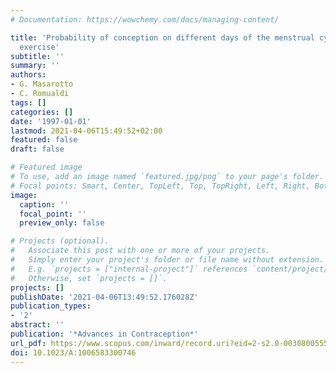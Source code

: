 ```yaml
---
# Documentation: https://wowchemy.com/docs/managing-content/

title: 'Probability of conception on different days of the menstrual cycle: An ongoing
  exercise'
subtitle: ''
summary: ''
authors:
- G. Masarotto
- C. Romualdi
tags: []
categories: []
date: '1997-01-01'
lastmod: 2021-04-06T15:49:52+02:00
featured: false
draft: false

# Featured image
# To use, add an image named `featured.jpg/png` to your page's folder.
# Focal points: Smart, Center, TopLeft, Top, TopRight, Left, Right, BottomLeft, Bottom, BottomRight.
image:
  caption: ''
  focal_point: ''
  preview_only: false

# Projects (optional).
#   Associate this post with one or more of your projects.
#   Simply enter your project's folder or file name without extension.
#   E.g. `projects = ["internal-project"]` references `content/project/deep-learning/index.md`.
#   Otherwise, set `projects = []`.
projects: []
publishDate: '2021-04-06T13:49:52.176028Z'
publication_types:
- '2'
abstract: ''
publication: '*Advances in Contraception*'
url_pdf: https://www.scopus.com/inward/record.uri?eid=2-s2.0-0030800555&doi=10.1023%2fA%3a1006583300746&partnerID=40&md5=ff9495d5c1b5e9971ac6be1b2a5a460d
doi: 10.1023/A:1006583300746
---
```

